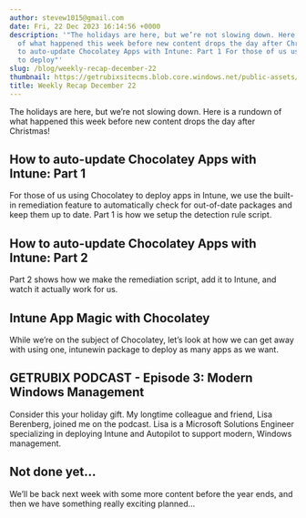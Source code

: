 ```yaml
---
author: stevew1015@gmail.com
date: Fri, 22 Dec 2023 16:14:56 +0000
description: '"The holidays are here, but we’re not slowing down. Here is a rundown
  of what happened this week before new content drops the day after Christmas!How
  to auto-update Chocolatey Apps with Intune: Part 1 For those of us using Chocolatey
  to deploy"'
slug: /blog/weekly-recap-december-22
thumbnail: https://getrubixsitecms.blob.core.windows.net/public-assets/content/v1/logo512.png
title: Weekly Recap December 22
---
```


The holidays are here, but we’re not slowing down. Here is a rundown of what happened this week before new content drops the day after Christmas!

How to auto-update Chocolatey Apps with Intune: Part 1
------------------------------------------------------

For those of us using Chocolatey to deploy apps in Intune, we use the built-in remediation feature to automatically check for out-of-date packages and keep them up to date. Part 1 is how we setup the detection rule script.

How to auto-update Chocolatey Apps with Intune: Part 2
------------------------------------------------------

Part 2 shows how we make the remediation script, add it to Intune, and watch it actually work for us.

Intune App Magic with Chocolatey
--------------------------------

While we’re on the subject of Chocolatey, let’s look at how we can get away with using one, intunewin package to deploy as many apps as we want.

GETRUBIX PODCAST - Episode 3: Modern Windows Management
-------------------------------------------------------

Consider this your holiday gift. My longtime colleague and friend, Lisa Berenberg, joined me on the podcast. Lisa is a Microsoft Solutions Engineer specializing in deploying Intune and Autopilot to support modern, Windows management.

Not done yet…
-------------

We’ll be back next week with some more content before the year ends, and then we have something really exciting planned…